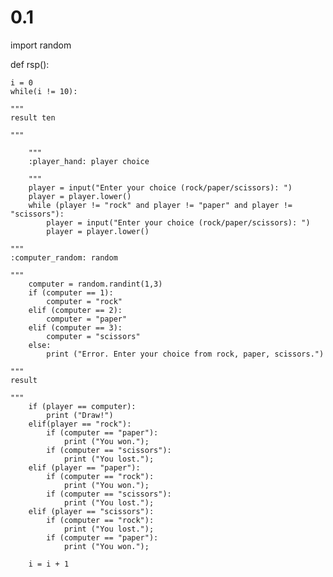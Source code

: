 # 0.1


import random

def rsp():

	i = 0
	while(i != 10): 

	""" 
	result ten 
	
	"""

		""" 
		:player_hand: player choice 

		"""
		player = input("Enter your choice (rock/paper/scissors): ")
		player = player.lower()
		while (player != "rock" and player != "paper" and player != "scissors"):
			player = input("Enter your choice (rock/paper/scissors): ")
			player = player.lower()

	""" 
	:computer_random: random 

	"""
		computer = random.randint(1,3)
		if (computer == 1):
			computer = "rock"
		elif (computer == 2):
			computer = "paper"
		elif (computer == 3):
			computer = "scissors"
		else:
			print ("Error. Enter your choice from rock, paper, scissors.")

	""" 
	result

	"""
		if (player == computer):
			print ("Draw!")
		elif(player == "rock"):
			if (computer == "paper"):
				print ("You won.");
			if (computer == "scissors"):
				print ("You lost.");
		elif (player == "paper"):
			if (computer == "rock"):
				print ("You won.");
			if (computer == "scissors"):
				print ("You lost.");
		elif (player == "scissors"):
			if (computer == "rock"):
				print ("You lost.");
			if (computer == "paper"):
				print ("You won.");

		i = i + 1


